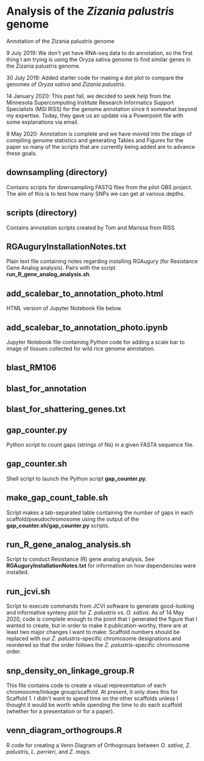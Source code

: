 # Analysis of the _Zizania palustris_ genome
Annotation of the Zizania palustris genome

9 July 2019: We don't yet have RNA-seq data to do annotation, so the first thing I am trying is using the Oryza sativa genome to find similar genes in the Zizania palustris genome.

30 July 2019: Added starter code for making a dot plot to compare the genomes of _Oryza sativa_ and _Zizania palustris_.

14 January 2020: This past fall, we decided to seek help from the Minnesota Supercomputing Institute Research Informatics Support Specialists (MSI RISS) for the genome annotation since it somewhat beyond my expertise. Today, they gave us an update via a Powerpoint file with some explanations via email.

8 May 2020: Annotation is complete and we have moved into the stage of compiling genome statistics and generating Tables and Figures for the paper so many of the scripts that are currently being added are to advance these goals.

## downsampling (directory)
Contains scripts for downsampling FASTQ files from the pilot GBS project. The aim of this is to test how many SNPs we can get at various depths.

## scripts (directory)
Contains annotation scripts created by Tom and Marissa from RISS

## RGAuguryInstallationNotes.txt
Plain text file containing notes regarding installing RGAugury (for Resistance Gene Analog analysis). Pairs with the script **run_R_gene_analog_analysis.sh**.

## add_scalebar_to_annotation_photo.html
HTML version of Jupyter Notebook file below.

## add_scalebar_to_annotation_photo.ipynb
Jupyter Notebook file containing Python code for adding a scale bar to image of tissues collected for wild rice genome annotation.

## blast_RM106

## blast_for_annotation

## blast_for_shattering_genes.txt

## gap_counter.py
Python script to count gaps (strings of Ns) in a given FASTA sequence file.

## gap_counter.sh
Shell script to launch the Python script **gap_counter.py**.

## make_gap_count_table.sh
Script makes a tab-separated table containing the number of gaps in each scaffold/pseudochromosome using the output of the **gap_counter.sh/gap_counter.py** scripts.

## run_R_gene_analog_analysis.sh
Script to conduct Resistance (R) gene analog analysis. See **RGAuguryInstallationNotes.txt** for information on how dependencies were installed.

## run_jcvi.sh
Script to execute commands from JCVI software to generate good-looking and informative synteny plot for _Z. palustris_ vs. _O. sativa_. As of 14 May 2020, code is complete enough to the point that I generated the figure that I wanted to create, but in order to make it publication-worthy, there are at least two major changes I want to make: Scaffold numbers should be replaced with our _Z. palustris_-specific chromosome designations and reordered so that the order follows the _Z. palustris_-specific chromosome order.

## snp_density_on_linkage_group.R
This file contains code to create a visual representation of each chromosome/linkage group/scaffold.
At present, it only does this for Scaffold 1. I didn't want to spend time on the other scaffolds unless I thought it would be worth while spending the time to do each scaffold (whether for a presentation or for a paper).

## venn_diagram_orthogroups.R
R code for creating a Venn Diagram of Orthogroups between _O. sativa_, _Z. palustris_, _L. perrieri_, and _Z. mays_.
